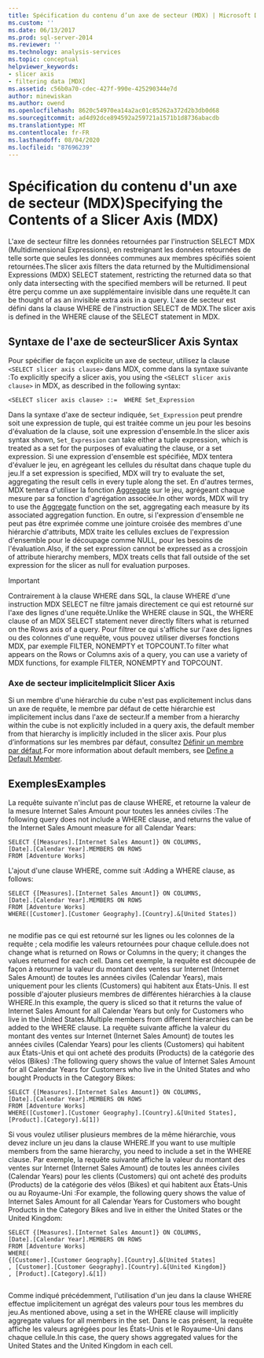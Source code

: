```yaml
---
title: Spécification du contenu d’un axe de secteur (MDX) | Microsoft Docs
ms.custom: ''
ms.date: 06/13/2017
ms.prod: sql-server-2014
ms.reviewer: ''
ms.technology: analysis-services
ms.topic: conceptual
helpviewer_keywords:
- slicer axis
- filtering data [MDX]
ms.assetid: c56b0a70-cdec-427f-990e-425290344e7d
author: minewiskan
ms.author: owend
ms.openlocfilehash: 8620c54970ea14a2ac01c85262a372d2b3db0d68
ms.sourcegitcommit: ad4d92dce894592a259721a1571b1d8736abacdb
ms.translationtype: MT
ms.contentlocale: fr-FR
ms.lasthandoff: 08/04/2020
ms.locfileid: "87696239"
---
```

# <a name="specifying-the-contents-of-a-slicer-axis-mdx"></a><span data-ttu-id="d96e4-102">Spécification du contenu d'un axe de secteur (MDX)</span><span class="sxs-lookup"><span data-stu-id="d96e4-102">Specifying the Contents of a Slicer Axis (MDX)</span></span>
  <span data-ttu-id="d96e4-103">L'axe de secteur filtre les données retournées par l'instruction SELECT MDX (Multidimensional Expressions), en restreignant les données retournées de telle sorte que seules les données communes aux membres spécifiés soient retournées.</span><span class="sxs-lookup"><span data-stu-id="d96e4-103">The slicer axis filters the data returned by the Multidimensional Expressions (MDX) SELECT statement, restricting the returned data so that only data intersecting with the specified members will be returned.</span></span> <span data-ttu-id="d96e4-104">Il peut être perçu comme un axe supplémentaire invisible dans une requête.</span><span class="sxs-lookup"><span data-stu-id="d96e4-104">It can be thought of as an invisible extra axis in a query.</span></span> <span data-ttu-id="d96e4-105">L'axe de secteur est défini dans la clause WHERE de l'instruction SELECT de MDX.</span><span class="sxs-lookup"><span data-stu-id="d96e4-105">The slicer axis is defined in the WHERE clause of the SELECT statement in MDX.</span></span>  
  
## <a name="slicer-axis-syntax"></a><span data-ttu-id="d96e4-106">Syntaxe de l'axe de secteur</span><span class="sxs-lookup"><span data-stu-id="d96e4-106">Slicer Axis Syntax</span></span>  
 <span data-ttu-id="d96e4-107">Pour spécifier de façon explicite un axe de secteur, utilisez la clause `<SELECT slicer axis clause>` dans MDX, comme dans la syntaxe suivante :</span><span class="sxs-lookup"><span data-stu-id="d96e4-107">To explicitly specify a slicer axis, you  using the `<SELECT slicer axis clause>` in MDX, as described in the following syntax:</span></span>  
  
```  
<SELECT slicer axis clause> ::=  WHERE Set_Expression  
```  
  
 <span data-ttu-id="d96e4-108">Dans la syntaxe d'axe de secteur indiquée, `Set_Expression` peut prendre soit une expression de tuple, qui est traitée comme un jeu pour les besoins d'évaluation de la clause, soit une expression d'ensemble.</span><span class="sxs-lookup"><span data-stu-id="d96e4-108">In the slicer axis syntax shown, `Set_Expression` can take either a tuple expression, which is treated as a set for the purposes of evaluating the clause, or a set expression.</span></span> <span data-ttu-id="d96e4-109">Si une expression d'ensemble est spécifiée, MDX tentera d'évaluer le jeu, en agrégeant les cellules du résultat dans chaque tuple du jeu.</span><span class="sxs-lookup"><span data-stu-id="d96e4-109">If a set expression is specified, MDX will try to evaluate the set, aggregating the result cells in every tuple along the set.</span></span> <span data-ttu-id="d96e4-110">En d'autres termes, MDX tentera d'utiliser la fonction [Aggregate](/sql/mdx/aggregate-mdx) sur le jeu, agrégeant chaque mesure par sa fonction d'agrégation associée.</span><span class="sxs-lookup"><span data-stu-id="d96e4-110">In other words, MDX will try to use the [Aggregate](/sql/mdx/aggregate-mdx) function on the set, aggregating each measure by its associated aggregation function.</span></span> <span data-ttu-id="d96e4-111">En outre, si l'expression d'ensemble ne peut pas être exprimée comme une jointure croisée des membres d'une hiérarchie d'attributs, MDX traite les cellules exclues de l'expression d'ensemble pour le découpage comme NULL, pour les besoins de l'évaluation.</span><span class="sxs-lookup"><span data-stu-id="d96e4-111">Also, if the set expression cannot be expressed as a crossjoin of attribute hierarchy members, MDX treats cells that fall outside of the set expression for the slicer as null for evaluation purposes.</span></span>  
  
> [!IMPORTANT]  
>  <span data-ttu-id="d96e4-112">Contrairement à la clause WHERE dans SQL, la clause WHERE d'une instruction MDX SELECT ne filtre jamais directement ce qui est retourné sur l'axe des lignes d'une requête.</span><span class="sxs-lookup"><span data-stu-id="d96e4-112">Unlike the WHERE clause in SQL, the WHERE clause of an MDX SELECT statement never directly filters what is returned on the Rows axis of a query.</span></span> <span data-ttu-id="d96e4-113">Pour filtrer ce qui s'affiche sur l'axe des lignes ou des colonnes d'une requête, vous pouvez utiliser diverses fonctions MDX, par exemple FILTER, NONEMPTY et TOPCOUNT.</span><span class="sxs-lookup"><span data-stu-id="d96e4-113">To filter what appears on the Rows or Columns axis of a query, you can use a variety of MDX functions, for example FILTER, NONEMPTY and TOPCOUNT.</span></span>  
  
### <a name="implicit-slicer-axis"></a><span data-ttu-id="d96e4-114">Axe de secteur implicite</span><span class="sxs-lookup"><span data-stu-id="d96e4-114">Implicit Slicer Axis</span></span>  
 <span data-ttu-id="d96e4-115">Si un membre d'une hiérarchie du cube n'est pas explicitement inclus dans un axe de requête, le membre par défaut de cette hiérarchie est implicitement inclus dans l'axe de secteur.</span><span class="sxs-lookup"><span data-stu-id="d96e4-115">If a member from a hierarchy within the cube is not explicitly included in a query axis, the default member from that hierarchy is implicitly included in the slicer axis.</span></span> <span data-ttu-id="d96e4-116">Pour plus d’informations sur les membres par défaut, consultez [Définir un membre par défaut](../attribute-properties-define-a-default-member.md).</span><span class="sxs-lookup"><span data-stu-id="d96e4-116">For more information about default members, see [Define a Default Member](../attribute-properties-define-a-default-member.md).</span></span>  
  
## <a name="examples"></a><span data-ttu-id="d96e4-117">Exemples</span><span class="sxs-lookup"><span data-stu-id="d96e4-117">Examples</span></span>  
 <span data-ttu-id="d96e4-118">La requête suivante n'inclut pas de clause WHERE, et retourne la valeur de la mesure Internet Sales Amount pour toutes les années civiles :</span><span class="sxs-lookup"><span data-stu-id="d96e4-118">The following query does not include a WHERE clause, and returns the value of the Internet Sales Amount measure for all Calendar Years:</span></span>  
  
```  
SELECT {[Measures].[Internet Sales Amount]} ON COLUMNS,  
[Date].[Calendar Year].MEMBERS ON ROWS  
FROM [Adventure Works]  
```  
  
 <span data-ttu-id="d96e4-119">L'ajout d'une clause WHERE, comme suit :</span><span class="sxs-lookup"><span data-stu-id="d96e4-119">Adding a WHERE clause, as follows:</span></span>  
  
```  
SELECT {[Measures].[Internet Sales Amount]} ON COLUMNS,  
[Date].[Calendar Year].MEMBERS ON ROWS  
FROM [Adventure Works]  
WHERE([Customer].[Customer Geography].[Country].&[United States])  
  
```  
  
 <span data-ttu-id="d96e4-120">ne modifie pas ce qui est retourné sur les lignes ou les colonnes de la requête ; cela modifie les valeurs retournées pour chaque cellule.</span><span class="sxs-lookup"><span data-stu-id="d96e4-120">does not change what is returned on Rows or Columns in the query; it changes the values returned for each cell.</span></span> <span data-ttu-id="d96e4-121">Dans cet exemple, la requête est découpée de façon à retourner la valeur du montant des ventes sur Internet (Internet Sales Amount) de toutes les années civiles (Calendar Years), mais uniquement pour les clients (Customers) qui habitent aux États-Unis. Il est possible d'ajouter plusieurs membres de différentes hiérarchies à la clause WHERE.</span><span class="sxs-lookup"><span data-stu-id="d96e4-121">In this example, the query is sliced so that it returns the value of Internet Sales Amount for all Calendar Years but only for Customers who live in the United States.Multiple members from different hierarchies can be added to the WHERE clause.</span></span> <span data-ttu-id="d96e4-122">La requête suivante affiche la valeur du montant des ventes sur Internet (Internet Sales Amount) de toutes les années civiles (Calendar Years) pour les clients (Customers) qui habitent aux États-Unis et qui ont acheté des produits (Products) de la catégorie des vélos (Bikes) :</span><span class="sxs-lookup"><span data-stu-id="d96e4-122">The following query shows the value of Internet Sales Amount for all Calendar Years for Customers who live in the United States and who bought Products in the Category Bikes:</span></span>  
  
```  
SELECT {[Measures].[Internet Sales Amount]} ON COLUMNS,  
[Date].[Calendar Year].MEMBERS ON ROWS  
FROM [Adventure Works]  
WHERE([Customer].[Customer Geography].[Country].&[United States], [Product].[Category].&[1])  
```  
  
 <span data-ttu-id="d96e4-123">Si vous voulez utiliser plusieurs membres de la même hiérarchie, vous devez inclure un jeu dans la clause WHERE.</span><span class="sxs-lookup"><span data-stu-id="d96e4-123">If you want to use multiple members from the same hierarchy, you need to include a set in the WHERE clause.</span></span> <span data-ttu-id="d96e4-124">Par exemple, la requête suivante affiche la valeur du montant des ventes sur Internet (Internet Sales Amount) de toutes les années civiles (Calendar Years) pour les clients (Customers) qui ont acheté des produits (Products) de la catégorie des vélos (Bikes) et qui habitent aux États-Unis ou au Royaume-Uni :</span><span class="sxs-lookup"><span data-stu-id="d96e4-124">For example, the following query shows the value of Internet Sales Amount for all Calendar Years for Customers who bought Products in the Category Bikes and live in either the United States or the United Kingdom:</span></span>  
  
```  
SELECT {[Measures].[Internet Sales Amount]} ON COLUMNS,  
[Date].[Calendar Year].MEMBERS ON ROWS  
FROM [Adventure Works]  
WHERE(  
{[Customer].[Customer Geography].[Country].&[United States]  
, [Customer].[Customer Geography].[Country].&[United Kingdom]}  
, [Product].[Category].&[1])  
  
```  
  
 <span data-ttu-id="d96e4-125">Comme indiqué précédemment, l'utilisation d'un jeu dans la clause WHERE effectue implicitement un agrégat des valeurs pour tous les membres du jeu.</span><span class="sxs-lookup"><span data-stu-id="d96e4-125">As mentioned above, using a set in the WHERE clause will implicitly aggregate values for all members in the set.</span></span> <span data-ttu-id="d96e4-126">Dans le cas présent, la requête affiche les valeurs agrégées pour les États-Unis et le Royaume-Uni dans chaque cellule.</span><span class="sxs-lookup"><span data-stu-id="d96e4-126">In this case, the query shows aggregated values for the United States and the United Kingdom in each cell.</span></span>  
  
  
